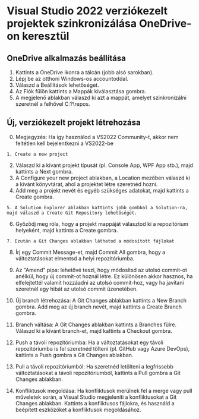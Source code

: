 # Visual Studio 2022 verziókezelt projektek szinkronizálása OneDrive-on keresztül

## OneDrive alkalmazás beállítása
1. Kattints a OneDrive ikonra a tálcán (jobb alsó sarokban).
2. Lépj be az otthoni Windows-os accountoddal. 
3. Válaszd a Beállítások lehetőséget.
4. Az Fiók fülön kattints a Mappák kiválasztása gombra.
5. A megjelenő ablakban válaszd ki azt a mappát, amelyet szinkronizálni szeretnél a felhővel C:\?\repos. 


## Új, verziókezelt projekt létrehozása
0. Megjegyzés: Ha így használod a VS2022 Community-t, akkor nem feltétlen kell bejelentkezni a VS2022-be
```console
1. Create a new project
```
2. Válaszd ki a kívánt projekt típusát (pl. Console App, WPF App stb.), majd kattints a Next gombra.
3. A Configure your new project ablakban, a Location mezőben válaszd ki a kívánt könyvtárat, ahol a projektet létre szeretnéd hozni. 
4. Add meg a projekt nevét és egyéb szükséges adatokat, majd kattints a Create gombra.
```console
5. A Solution Explorer ablakban kattints jobb gombbal a Solution-ra, majd válaszd a Create Git Repository lehetőséget.
```
6. Győződj meg róla, hogy a projekt mappáját választod ki a repozitórium helyeként, majd kattints a Create gombra.
```console
7. Ezután a Git Changes ablakban láthatod a módosított fájlokat
```
8. Írj egy Commit Message-et, majd Commit All gombra, hogy a változtatásokat elmentsd a helyi repozitóriumba.
9. Az "Amend" pipa: lehetővé teszi, hogy módosítsd az utolsó commit-ot anélkül, hogy új commit-ot hoznál létre. Ez különösen akkor hasznos, ha elfelejtettél valamit hozzáadni az utolsó commit-hoz, vagy ha javítani szeretnél egy hibát az utolsó commit üzenetében.

10. Új branch létrehozása: A Git Changes ablakban kattints a New Branch gombra. Add meg az új branch nevét, majd kattints a Create Branch gombra.
11. Branch váltása: A Git Changes ablakban kattints a Branches fülre. Válaszd ki a kívánt branch-et, majd kattints a Checkout gombra.
12. Push a távoli repozitóriumba: Ha a változtatásokat egy távoli repozitóriumba is fel szeretnéd tölteni (pl. GitHub vagy Azure DevOps), kattints a Push gombra a Git Changes ablakban.
13. Pull a távoli repozitóriumból: Ha szeretnéd letölteni a legfrissebb változtatásokat a távoli repozitóriumból, kattints a Pull gombra a Git Changes ablakban.
14. Konfliktusok megoldása: Ha konfliktusok merülnek fel a merge vagy pull műveletek során, a Visual Studio megjeleníti a konfliktusokat a Git Changes ablakban. Kattints a konfliktusos fájlokra, és használd a beépített eszközöket a konfliktusok megoldásához.
